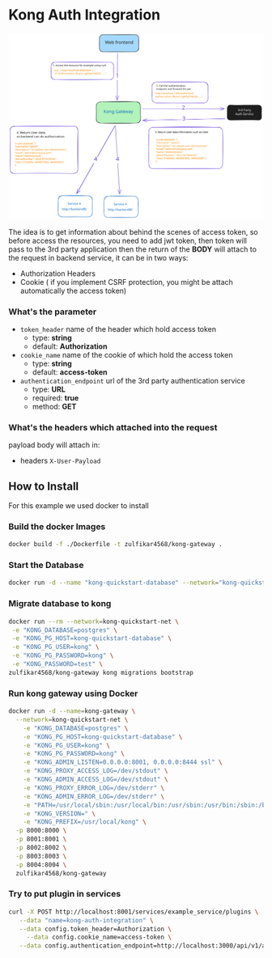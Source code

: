 # Kong Auth Integration

![Concepts](./images/auth.svg)

The idea is to get information about behind the scenes of access token, so before access the resources, you need to add jwt token, then token will pass to the 3rd party application then the return of the **BODY** will attach to the request in backend service, it can be in two ways:
- Authorization Headers
- Cookie ( if you implement CSRF protection, you might be attach automatically the access token)

### What's the parameter

- `token_header` name of the header which hold access token
	- type: **string**
	- default: **Authorization**
- `cookie_name` name of the cookie of which hold the access token
  - type: **string**
  - default: **access-token**
- `authentication_endpoint` url of the 3rd party authentication service
	- type: **URL**
	- required: **true**
	- method: **GET**

### What's the headers which attached into the request

payload body will attach in:
- headers `X-User-Payload`

## How to Install
For this example we used docker to install
### Build the docker Images
```bash
docker build -f ./Dockerfile -t zulfikar4568/kong-gateway .
```

### Start the Database
```bash
docker run -d --name "kong-quickstart-database" --network="kong-quickstart-net" -e "POSTGRES_DB=postgres" -e "POSTGRES_USER=kong" -e "POSTGRES_PASSWORD=kong" postgres:13
```

### Migrate database to kong
```bash
docker run --rm --network=kong-quickstart-net \
 -e "KONG_DATABASE=postgres" \
 -e "KONG_PG_HOST=kong-quickstart-database" \
 -e "KONG_PG_USER=kong" \
 -e "KONG_PG_PASSWORD=kong" \
 -e "KONG_PASSWORD=test" \
zulfikar4568/kong-gateway kong migrations bootstrap
```

### Run kong gateway using Docker
```bash
docker run -d --name=kong-gateway \
  --network=kong-quickstart-net \
	-e "KONG_DATABASE=postgres" \
	-e "KONG_PG_HOST=kong-quickstart-database" \
	-e "KONG_PG_USER=kong" \
	-e "KONG_PG_PASSWORD=kong" \
	-e "KONG_ADMIN_LISTEN=0.0.0.0:8001, 0.0.0.0:8444 ssl" \
	-e "KONG_PROXY_ACCESS_LOG=/dev/stdout" \
	-e "KONG_ADMIN_ACCESS_LOG=/dev/stdout" \
	-e "KONG_PROXY_ERROR_LOG=/dev/stderr" \
	-e "KONG_ADMIN_ERROR_LOG=/dev/stderr" \
	-e "PATH=/usr/local/sbin:/usr/local/bin:/usr/sbin:/usr/bin:/sbin:/bin" \
	-e "KONG_VERSION=" \
	-e "KONG_PREFIX=/usr/local/kong" \
  -p 8000:8000 \
  -p 8001:8001 \
  -p 8002:8002 \
  -p 8003:8003 \
  -p 8004:8004 \
  zulfikar4568/kong-gateway
```

### Try to put plugin in services
```bash
curl -X POST http://localhost:8001/services/example_service/plugins \
   --data "name=kong-auth-integration" \
   --data config.token_header=Authorization \
	 --data config.cookie_name=access-token \
   --data config.authentication_endpoint=http://localhost:3000/api/v1/auth/me
 ```
